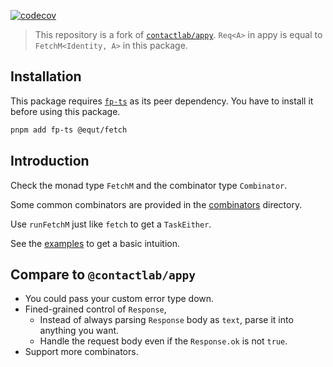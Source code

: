 [![codecov](https://codecov.io/gh/equt/fetch/branch/main/graph/badge.svg?token=EgscdLwP1m)](https://codecov.io/gh/equt/fetch)

> This repository is a fork of
> [`contactlab/appy`](https://github.com/contactlab/appy). `Req<A>` in appy is
> equal to `FetchM<Identity, A>` in this package.

## Installation

This package requires [`fp-ts`](https://github.com/gcanti/fp-ts) as its peer
dependency. You have to install it before using this package.

```sh
pnpm add fp-ts @equt/fetch
```

## Introduction

Check the monad type `FetchM` and the combinator type `Combinator`.

Some common combinators are provided in the [combinators](/src/combinators)
directory.

Use `runFetchM` just like `fetch` to get a `TaskEither`.

See the [examples](/src/examples) to get a basic intuition.

## Compare to `@contactlab/appy`

- You could pass your custom error type down.
- Fined-grained control of `Response`,
  - Instead of always parsing `Response` body as `text`, parse it into anything
    you want.
  - Handle the request body even if the `Response.ok` is not `true`.
- Support more combinators.
